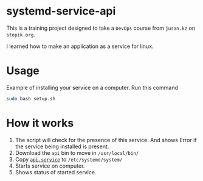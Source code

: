 # systemd-service-api
This is a training project designed to take a `DevOps` course from `jusan.kz` on `stepik.org`.

I learned how to make an application as a service for linux.

# Usage
Example of installing your service on a computer.
Run this command
```bash
sudo bash setup.sh
```

# How it works
1. The script will check for the presence of this service. And shows Error if the service being installed is present.
2. Download the `api` bin to move in `/usr/local/bin/`
3. Copy [`api.service`](api.service) to `/etc/systemd/system/`
4. Starts service on computer.
5. Shows status of started service.